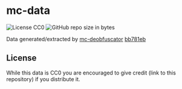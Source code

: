# mc-data
![License CC0](https://img.shields.io/badge/license-CC0-green.svg)
![GitHub repo size in bytes](https://img.shields.io/github/repo-size/skyrising/mc-data.svg)

Data generated/extracted by [mc-deobfuscator](https://github.com/skyrising/mc-deobfuscator) [bb781eb](https://github.com/skyrising/mc-deobfuscator/commit/bb781eb6c1a72e66521d3b6b58446aa52b951804)
## License
While this data is CC0 you are encouraged to give credit (link to this repository) if you distribute it.
